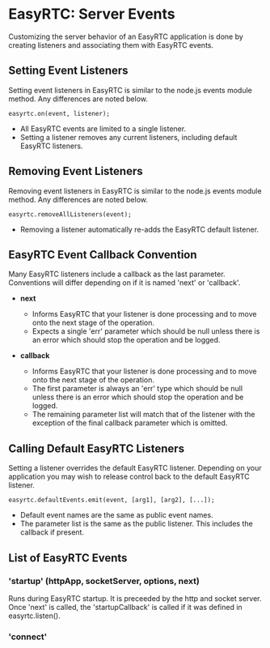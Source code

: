 EasyRTC: Server Events
======================

Customizing the server behavior of an EasyRTC application is done by creating listeners and associating them with EasyRTC events.


## Setting Event Listeners

Setting event listeners in EasyRTC is similar to the node.js events module method. Any differences are noted below.

    easyrtc.on(event, listener);

 - All EasyRTC events are limited to a single listener.
 - Setting a listener removes any current listeners, including default EasyRTC listeners.


## Removing Event Listeners
Removing event listeners in EasyRTC is similar to the node.js events module method. Any differences are noted below.

    easyrtc.removeAllListeners(event);

 - Removing a listener automatically re-adds the EasyRTC default listener.


## EasyRTC Event Callback Convention

Many EasyRTC listeners include a callback as the last parameter. Conventions will differ depending on if it is named 'next' or 'callback'.

- **next**
  - Informs EasyRTC that your listener is done processing and to move onto the next stage of the operation.
  - Expects a single 'err' parameter which should be null unless there is an error which should stop the operation and be logged.

- **callback**
  - Informs EasyRTC that your listener is done processing and to move onto the next stage of the operation.
  - The first parameter is always an 'err' type which should be null unless there is an error which should stop the operation and be logged.
  - The remaining parameter list will match that of the listener with the exception of the final callback parameter which is omitted.

## Calling Default EasyRTC Listeners

Setting a listener overrides the default EasyRTC listener. Depending on your application you may wish to release control back to the default EasyRTC listener.

    easyrtc.defaultEvents.emit(event, [arg1], [arg2], [...]);

- Default event names are the same as public event names.
- The parameter list is the same as the public listener. This includes the callback if present.


## List of EasyRTC Events

### 'startup' (httpApp, socketServer, options, next)

Runs during EasyRTC startup. It is preceeded by the http and socket server. Once 'next' is called, the 'startupCallback' is called if it was defined in easyrtc.listen().


### 'connect'

